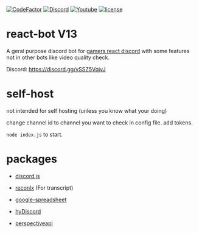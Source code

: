 [![CodeFactor](https://www.codefactor.io/repository/github/rm20killer/react-bot/badge)](https://www.codefactor.io/repository/github/rm20killer/react-bot) 
[![Discord](https://img.shields.io/discord/629695220065239061?label=Online%20Members&logo=Discord)](https://discord.gg/gamersreact)
[![Youtube](https://img.shields.io/youtube/channel/subscribers/UCvInsdoSCTRGQNuXe7kMjhQ?style=social)](https://www.youtube.com/channel/UCvInsdoSCTRGQNuXe7kMjhQ)
[![license](https://img.shields.io/github/license/rm20killer/react-bot)](https://github.com/rm20killer/react-bot/blob/main/LICENSE)

# react-bot V13 
A geral purpose discord bot for [gamers react discord](https://discord.gg/vSSZ5VqjvJ) with some features not in other bots like video quality check.

Discord: https://discord.gg/vSSZ5VqjvJ
# self-host
not intended for self hosting (unless you know what your doing)

change channel id to channel you want to check in config file. 
add tokens. 

`node index.js` to start. 

# packages

* [discord.js](https://github.com/discordjs/discord.js)

* [reconlx](https://github.com/reconlx/reconlx-api) (For transcript)

* [google-spreadsheet](https://www.npmjs.com/package/google-spreadsheet)

* [hyDiscord](https://github.com/HyDiscord/HyDiscord)

* [perspectiveapi](https://www.perspectiveapi.com/)
